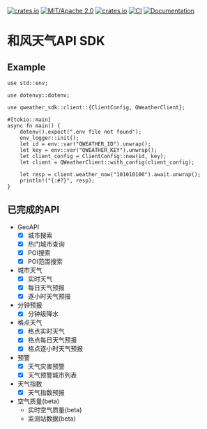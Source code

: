 [![crates.io](https://img.shields.io/crates/v/qweather-sdk)](https://crates.io/crates/qweather-sdk)
[![MIT/Apache 2.0](https://img.shields.io/badge/license-MIT%2FApache-blue.svg)](https://github.com/Seldom-SE/seldom_pixel#license)
[![crates.io](https://img.shields.io/crates/d/qweather-sdk)](https://crates.io/crates/qweather-sdk)
[![CI](https://github.com/foxzool/qweather-sdk/workflows/CI/badge.svg)](https://github.com/foxzool/qweather-sdk/actions)
[![Documentation](https://docs.rs/qweather-sdk/badge.svg)](https://docs.rs/qweather-sdk)

# 和风天气API SDK

## Example

```no_run
use std::env;

use dotenvy::dotenv;

use qweather_sdk::client::{ClientConfig, QWeatherClient};

#[tokio::main]
async fn main() {
    dotenv().expect(".env file not found");
    env_logger::init();
    let id = env::var("QWEATHER_ID").unwrap();
    let key = env::var("QWEATHER_KEY").unwrap();
    let client_config = ClientConfig::new(id, key);
    let client = QWeatherClient::with_config(client_config);

    let resp = client.weather_now("101010100").await.unwrap();
    println!("{:#?}", resp);
}

```

## 已完成的API

- GeoAPI
    - [x] 城市搜索
    - [x] 热门城市查询
    - [x] POI搜索
    - [x] POI范围搜索

- 城市天气
    - [x] 实时天气
    - [x] 每日天气预报
    - [x] 逐小时天气预报
- 分钟预报
    - [x] 分钟级降水
- 格点天气
    - [x] 格点实时天气
    - [x] 格点每日天气预报
    - [x] 格点逐小时天气预报
- 预警
    - [x] 天气灾害预警
    - [x] 天气预警城市列表
- 天气指数
    - [x] 天气指数预报
- 空气质量(beta)
    - 实时空气质量(beta)
    - 监测站数据(beta)